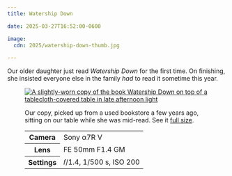 ```yaml
---
title: Watership Down

date: 2025-03-27T16:52:00-0600

image:
  cdn: 2025/watership-down-thumb.jpg

---
```


Our older daughter just read <cite>Watership Down</cite> for the first time. On finishing, she insisted everyone else in the family *had* to read it sometime this year.

<figure>
<a href="https://cdn.chriskrycho.com/images/2025/watership-down.jpg" title="see it full size"><img src="https://cdn.chriskrycho.com/images/2025/watership-down-thumb.jpg" alt="A slightly-worn copy of the book Watership Down on top of a tablecloth-covered table in late afternoon light" /></a>
<figcaption>
<p>Our copy, picked up from a used bookstore a few years ago, sitting on our table while she was mid-read. See it <a href="https://cdn.chriskrycho.com/images/2025/watership-down.jpg">full size</a>.</p>
<table>
<tr><th scope="row">Camera</th><td>Sony α7R V</td></tr>
<tr><th scope="row">Lens</th><td>FE 50mm F1.4 GM</td></tr>
<tr><th scope="row">Settings</th><td>𝑓/1.4, 1/500 s, <span class="smcp">ISO</span> 200</td></tr>
</table>


</figcaption>
</figure>

